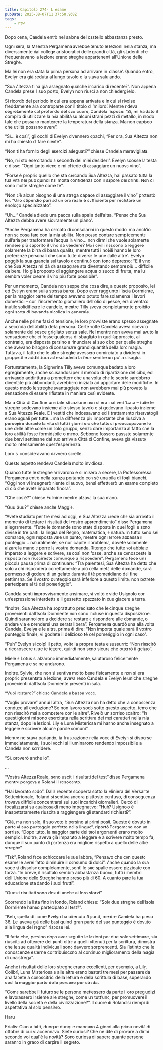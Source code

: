 ```yaml
---
title: Capitolo 274- L’esame
pubDate: 2025-08-07T11:37:50.958Z
tags:
    - rtw
---
```



Dopo cena, Candela entrò nel salone del castello abbastanza presto.


Ogni sera, la Maestra Pergamena avrebbe tenuto le lezioni nella stanza, ma diversamente dai college aristocratici delle grandi città, gli studenti che frequentavano la lezione erano streghe appartenenti all’Unione delle Streghe.


Ma lei non era stata la prima persona ad arrivare in ‘classe’. Quando entrò, Evelyn era già seduta al lungo tavolo e la stava salutando.


“Sua Altezza ti ha già assegnato qualche incarico di recente?”. Non appena Candela prese il suo posto, Evelyn non riuscì a non chiederglielo.


Si ricordò del periodo in cui era appena arrivata e in cui si rivolse freddamente alla controparte con il titolo di ‘milord’. Mentre rideva segretamente dal profondo del suo cuore, Candela rispose: “Sì, mi ha dato il compito di utilizzare la mia abilità su alcuni strani pezzi di metallo, in modo tale che possano mantenere la temperatura della stanza. Ma non capisco che utilità possano avere”.


“Sì… è così”, gli occhi di Evelyn divennero opachi, “Per ora, Sua Altezza non mi ha chiesto di fare niente”.


“Non ti ha fornito degli esercizi adeguati?” chiese Candela meravigliata.


“No, mi sto esercitando a seconda dei miei desideri”. Evelyn scosse la testa e disse: “Ogni tanto viene e mi chiede di assaggiare un nuovo vino”.


“Forse è proprio quello che sta cercando Sua Altezza, hai passato tutta la tua vita nei pub quindi hai molta confidenza con il sapore dei drink. Non ci sono molte streghe come te”.


“Non c’è alcun bisogno di una strega capace di assaggiare il vino” protestò lei. “Uno stipendio pari ad un oro reale è sufficiente per reclutare un enologo specializzato”.


“Uh…” Candela diede una pacca sulla spalla dell’altra. “Penso che Sua Altezza debba avere sicuramente un piano”.


“Anche Pergamena ha cercato di consolarmi in questo modo, ma anch’io non so cosa fare con la mia abilità. Non posso contare semplicemente sull’aria per trasformare l’acqua in vino… non dirmi che vuole solamente rendere più saporito il vino da vendere? Ma i civili riescono a reggere solamente la birra di bassa qualità, mentre tutti i nobili hanno le loro preferenze personali che sono tutte diverse le une dalle altre”. Evelyn poggiò la sua guancia sul tavolo e continuò con tono depresso: “E il vino che Sua Altezza mi dà da assaggiare sta diventando sempre più… difficile da bere. Ho già proposto di aggiungere acqua o succo di frutta, ma lui sembra voler creare il vino più forte possibile”.


Per un momento, Candela non seppe che cosa dire, a questo proposito, lei ed Evelyn erano sulla stessa barca. Dopo aver raggiunto l’Isola Dormiente, per la maggior parte del tempo avevano potuto fare solamente i lavori domestici – con l’incremento giornaliero dell’olio di pesce, era diventato inutile solidificare le candele, mentre Tilly aveva completamente proibito ogni sorta di bevanda alcolica in generale.


Anche nelle prime fasi di tensione, le loro provviste erano spesso assegnate a seconda dell’abilità della persona. Certe volte Candela aveva ricevuto solamente del pesce grigliato senza sale. Nel mentre non aveva mai avuto la sensazione che ci fosse qualcosa di sbagliato in quell’approccio, al contrario, era disposta persino a rinunciare al suo cibo per quelle streghe che avevano bisogno di consumare grandi quantità della loro magia. Tuttavia, il fatto che le altre streghe avessero cominciato a dividersi in gruppetti e addirittura ad escluderla la fece sentire un po’ a disagio.


Fortunatamente, la Signorina Tilly aveva comunque badato a loro egregiamente, anche scusandosi per il metodo di ripartizione del cibo, ed arrivando addirittura a promettere che una volta che le scorte sarebbero diventate più abbondanti, avrebbero iniziato ad apportare delle modifiche. In questo modo le streghe svantaggiate non avrebbero mai più provato la sensazione di essere rifiutate in maniera così evidente.


Ma a Città di Confine una tale situazione non si era mai verificata – tutte le streghe sedevano insieme allo stesso tavolo e si godevano il pasto insieme a Sua Altezza Reale. E i vestiti che indossavano ed il trattamento riservatogli erano uguali per tutte… ma la differenza più importante che riusciva a percepire durante la vita di tutti i giorni era che tutte si preoccupavano le une delle altre come un solo gruppo, senza dare importanza al fatto che la loro abilità fosse formidabile o meno.  Sebbene fossero passate solamente due brevi settimane dal suo arrivo a Città di Confine, aveva già vissuto molto intensamente quest’esperienza.


Loro si consideravano davvero sorelle.


Questo aspetto rendeva Candela molto invidiosa.


Quando tutte le streghe arrivarono e si misero a sedere, la Professoressa Pergamena entrò nella stanza portando con sé una pila di fogli bianchi. “Oggi non vi insegnerò niente di nuovo, bensì effettuerò un esame completo di ciò che avete imparato finora”.


“Che cos’è?” chiese Fulmine mentre alzava la sua mano.


“Guu Guu?” chiese anche Maggie.


“Avete studiato per tre mesi ad oggi, e Sua Altezza crede che sia arrivato il momento di testare i risultati del vostro apprendimento” disse Pergamena allegramente. “Tutte le domande sono state disposte in quei fogli e sono divise in tre parti: la lingua del Regno, matematica, e natura. In tutto sono sei domande, ogni risposta vale un punto, mentre ogni errore abbassa il punteggio… naturalmente, se non capite il problema, dovete solamente alzare la mano e porre la vostra domanda. Ritengo che tutte voi abbiate imparato a leggere e scrivere, se così non fosse, anche se conosceste la risposta non riuscireste comunque a rispondere”. Pergamena fece una piccola pausa prima di continuare: “Tra parentesi, Sua Altezza ha detto che solo a chi risponderà correttamente a più della metà delle domande, sarà permesso di godere di un gelato durante il tè pomeridiano del fine settimana. Se il vostro punteggio sarà inferiore a questo limite, non potrete partecipare al tè del pomeriggio”.


Candela sentì improvvisamente ansimare, si voltò e vide Usignolo con un’espressione interdetta e il gessetto spezzato in due giacere a terra.


“Inoltre, Sua Altezza ha soprattutto precisato che le cinque streghe provenienti dall’Isola Dormiente non sono incluse in questa disposizione. Quindi saranno loro a decidere se restare e rispondere alle domande, o andare via e prendersi una serata libera”. Pergamena guardò una alla volta Candela, Evelyn e le altre, prima di dire: “Non importa quale sarà il vostro punteggio finale, vi godrete il delizioso tè del pomeriggio in ogni caso”.


“Puh” Evelyn si colpì il petto, voltò la propria testa e sussurrò: “Non riuscirò a riconoscere tutte le lettere, quindi non sono sicura che otterrò il gelato”.


Miele e Lotus si alzarono immediatamente, salutarono felicemente Pergamena e se ne andarono.


Inoltre, Sylvie, che non si sentiva molto bene fisicamente e non si era proprio presentata a lezione, aveva reso Candela e Evelyn le uniche streghe provenienti dall’Isola Dormiente presenti in sala.


“Vuoi restare?” chiese Candela a bassa voce.


“Voglio provare” annuì l’altra, “Sua Altezza non ha detto che la conoscenza conduce all’evoluzione? Se non lavoro sodo sotto questo aspetto, temo che non riuscirò mai a competere con le altre”. Rivelò un sorriso scaltro: “In questi giorni mi sono esercitata nella scrittura dei mei caratteri nella mia stanza, dopo le lezioni. Lily e Luna Misteriosa mi hanno anche insegnato a leggere e scrivere alcune parole comuni”.


Mentre ne stava parlando, la frustrazione nella voce di Evelyn si disperse immediatamente, i suoi occhi si illuminarono rendendo impossibile a Candela non sorridere.


“Sì, proverò anche io”.


…


“Vostra Altezza Reale, sono usciti i risultati del test” disse Pergamena mentre porgeva a Roland il resoconto.


“Hai lavorato sodo”. Dalla recente scoperta sotto la Miniera del Versante Settentrionale, Roland si sentiva ancora piuttosto confuso, di conseguenza trovava difficile concentrarsi sui suoi incarichi giornalieri. Cercò di focalizzarsi su qualcosa di meno impegnativo: “Huh? Usignolo è inaspettatamente riuscita a raggiungere gli standard richiesti?”.


“Già, ma non solo, il suo voto è persino ai primi posti. Questo è dovuto in parte al suo punteggio perfetto nella lingua”, riportò Pergamena con un sorriso. “Dopo tutto, la maggior parte dei tuoi argomenti erano molto semplici. Inoltre, aveva già imparato a leggere e a scrivere molto tempo fa, dunque il suo punto di partenza era migliore rispetto a quello delle altre streghe”.


“Tsk”, Roland fece schioccare le sue labbra, “Pensavo che con questo esame le avrei fatto diminuire il consumo di dolci”. Anche quando la sua voce si dissolse completamente, sentì le sue spalle essere pizzicate con forza. “In breve, il risultato sembra abbastanza buono, tutti i membri dell’Unione delle Streghe hanno preso più di 60. A quanto pare la tua educazione sta dando i suoi frutti”.


“Questi risultati sono dovuti anche ai loro sforzi”.


Scorrendo la lista fino in fondo, Roland chiese: “Solo due streghe dell’Isola Dormiente hanno partecipato al test?”.


“Beh, quella di nome Evelyn ha ottenuto 5 punti, mentre Candela ha preso 36. Lei aveva già delle basi quindi gran parte del suo punteggio è dovuto alla lingua del regno” rispose lei.


“Il fatto che, persino dopo aver seguito le lezioni per due sole settimane, sia riuscita ad ottenere dei punti oltre a quelli ottenuti per la scrittura, dimostra che le sue qualità individuali sono davvero sorprendenti. Sia l’istinto che le conoscenze esterne contribuiscono al continuo miglioramento della magia di una strega”.


Anche i risultati delle loro streghe erano eccellenti, per esempio, a Lily, Colibrì, Luna Misteriosa e alle altre erano bastati tre mesi per passare da analfabete a conoscitrici della lettura e della scrittura di base, superando così la maggior parte delle persone per strada.


“Come sarebbe il futuro se le persone mettessero da parte i loro pregiudizi e lavorassero insieme alle streghe, come un tutt’uno, per promuovere il livello della società e della civilizzazione?”. Il cuore di Roland si riempì di aspettativa al solo pensiero.






Haru


Erialis: Ciao a tutti, dunque dunque mancano 4 giorni alla prima novità di ottobre di cui vi accennavo. Siete curiosi? Che ne dite di provare a dirmi secondo voi qual'è la novità? Sono curiosa di sapere quante persone saranno in grado di carpire il segreto.




                                


                                



